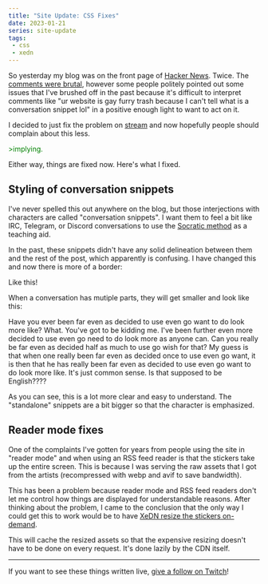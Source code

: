 ```yaml
---
title: "Site Update: CSS Fixes"
date: 2023-01-21
series: site-update
tags:
 - css
 - xedn
---
```


So yesterday my blog was on the front page of [Hacker
News](https://news.ycombinator.com/news). Twice. The [comments were
brutal](https://news.ycombinator.com/item?id=34454165), however some people
politely pointed out some issues that I've brushed off in the past because it's
difficult to interpret comments like "ur website is gay furry trash because I
can't tell what is a conversation snippet lol" in a positive enough light to
want to act on it.

I decided to just fix the problem on [stream](https://twitch.tv/princessxen) and
now hopefully people should complain about this less.

<xeblog-conv standalone name="Numa" mood="delet"><span
style="color:green">&gt;implying.</span></xeblog-conv>

Either way, things are fixed now. Here's what I fixed.

## Styling of conversation snippets

I've never spelled this out anywhere on the blog, but those interjections with
characters are called "conversation snippets". I want them to feel a bit like
IRC, Telegram, or Discord conversations to use the [Socratic
method](https://en.wikipedia.org/wiki/Socratic_method) as a teaching aid.

In the past, these snippets didn't have any solid delineation between them and
the rest of the post, which apparently is confusing. I have changed this and now
there is more of a border:

<xeblog-conv standalone name="Aoi" mood="cheer">Like this!</xeblog-conv>

When a conversation has mutiple parts, they will get smaller and look like this:

<xeblog-conv name="Numa" mood="delet">Have you ever been far even as decided to
use even go want to do look more like?</xeblog-conv>
<xeblog-conv name="Aoi" mood="coffee">What.</xeblog-conv>
<xeblog-conv name="Cadey" mood="enby">You've got to be kidding me. I've been
further even more decided to use even go need to do look more as anyone can. Can
you really be far even as decided half as much to use go wish for that? My guess
is that when one really been far even as decided once to use even go want, it is
then that he has really been far even as decided to use even go want to do look
more like. It's just common sense.</xeblog-conv>
<xeblog-conv name="Aoi" mood="coffee">Is that supposed to be
English????</xeblog-conv>

As you can see, this is a lot more clear and easy to understand. The
"standalone" snippets are a bit bigger so that the character is emphasized.

## Reader mode fixes

One of the complaints I've gotten for years from people using the site in
"reader mode" and when using an RSS feed reader is that the stickers take up the
entire screen. This is because I was serving the raw assets that I got from the
artists (recompressed with webp and avif to save bandwidth).

This has been a problem because reader mode and RSS feed readers don't let me
control how things are displayed for understandable reasons. After thinking
about the problem, I came to the conclusion that the only way I could get this
to work would be to have [XeDN resize the stickers
on-demand](https://github.com/Xe/x/commit/255d527c651c2a5b1ba82969d13b6df7a33517c7).

This will cache the resized assets so that the expensive resizing doesn't have
to be done on every request. It's done lazily by the CDN itself.

---

<xeblog-conv standalone name="Mara" mood="hacker">If you want to see these
things written live, [give a follow on
Twitch](https://twitch.tv/princessxen)!</xeblog-conv>
